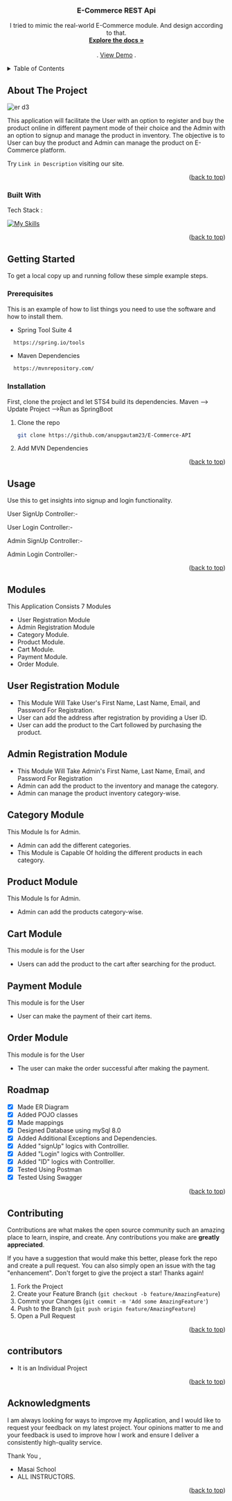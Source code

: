<a name="readme-top"></a> 

<!-- PROJECT SHIELDS -->
<!--
*** I'm using markdown "reference style" links for readability.
*** Reference links are enclosed in brackets [ ] instead of parentheses ( ).
*** See the bottom of this document for the declaration of the reference variables
*** for contributors-url, forks-url, etc. This is an optional, concise syntax you may use.
*** https://www.markdownguide.org/basic-syntax/#reference-style-links
-->



  <h3 align="center">E-Commerce REST Api</h3>

  <p align="center">
    I tried to mimic the real-world E-Commerce module. And design according to that.
    <br />
    <a href="https://github.com/anupgautam23/E-Commerce-API"><strong>Explore the docs »</strong></a>
    <br />
    <br />
    .
    <a href="https://github.com/anupgautam23/E-Commerce-API">View Demo</a>
    .
  </p>
</div>



<!-- TABLE OF CONTENTS -->
<details>
  <summary>Table of Contents</summary>
  <ol>
    <li>
      <a href="#about-the-project">About The Project</a>
      <ul>
        <li><a href="#built-with">Built With</a></li>
      </ul>
    </li>
    <li>
      <a href="#getting-started">Getting Started</a>
      <ul>
        <li><a href="#prerequisites">Prerequisites</a></li>
        <li><a href="#installation">Installation</a></li>
      </ul>
    </li>
    <li><a href="#usage">Usage</a></li>
    <li><a href="#modules">Modules</a></li>
    <li><a href="#roadmap">Roadmap</a></li>
    <li><a href="#contributing">Contributing</a></li>
    <li><a href="#contributors">Contributors</a></li>
    <li><a href="#acknowledgments">Acknowledgments</a></li>
  </ol>
</details>



<!-- ABOUT THE PROJECT -->
## About The Project

![er d3](https://i.ibb.co/Gp5Vr7r/myFlow.jpg)


This application will facilitate the User with an option to register and buy the product online in different payment mode of their choice and the Admin with an option to signup and manage the product in inventory. 
The objective is to User can buy the product  and Admin can manage the product on E-Commerce platform.

Try `Link in Description` visiting our site.

<p align="right">(<a href="#readme-top">back to top</a>)</p>



### Built With

Tech Stack :

[![My Skills](https://skillicons.dev/icons?i=java,spring,maven,hibernate,github,git,vscode&theme=light)](https://skillicons.dev)
<p align="right">(<a href="#readme-top">back to top</a>)</p>



<!-- GETTING STARTED -->
## Getting Started

To get a local copy up and running follow these simple example steps.

### Prerequisites

This is an example of how to list things you need to use the software and how to install them.
  
  * Spring Tool Suite 4

 ```sh
   https://spring.io/tools
   ```
  
   * Maven Dependencies

 ```sh
   https://mvnrepository.com/
   ```

### Installation

First, clone the project and let STS4 build its dependencies. Maven --> Update Project -->Run as SpringBoot

1. Clone the repo
   ```sh
   git clone https://github.com/anupgautam23/E-Commerce-API
   ```
2. Add MVN Dependencies

<p align="right">(<a href="#readme-top">back to top</a>)</p>



<!-- USAGE EXAMPLES -->
## Usage

Use this to get insights into signup and login functionality.

User SignUp Controller:-

User Login Controller:-

Admin SignUp Controller:-

Admin Login Controller:-


<p align="right">(<a href="#readme-top">back to top</a>)</p>

<!-- USAGE EXAMPLES -->
## Modules
This Application Consists 7 Modules

- User Registration Module
- Admin Registration Module  
- Category Module.
- Product Module.
- Cart Module.
- Payment Module.
- Order Module.

## User Registration Module
- This Module Will Take User's First Name, Last Name, Email, and Password  For Registration.
- User can add the address after registration by providing a User ID.
- User can add the product to the Cart followed by purchasing the product.

## Admin Registration Module
- This Module Will Take Admin's First Name, Last Name, Email, and Password  For Registration
- Admin can add the product to the inventory and manage the category.
- Admin  can manage the product inventory category-wise. 

## Category Module
This Module Is for Admin.

- Admin can add the different categories.
- This Module is Capable Of holding the different products in each category. 

## Product Module
This Module Is for Admin.
- Admin can add the products category-wise.

## Cart  Module
This module is for the User
- Users can add the product to the cart after searching for the  product.

## Payment Module
This module is for the User
- User can make the payment of their cart items.

## Order Module
This module is for the User
- The user can make the order successful after making the payment.

<!-- ROADMAP -->
## Roadmap

- [x] Made ER Diagram
- [x] Added POJO classes
- [x] Made mappings
- [x] Designed Database using mySql 8.0
- [x] Added Additional Exceptions and Dependencies.
- [x] Added "signUp" logics with Controlller.
- [x] Added "Login" logics with Controlller.
- [x] Added "ID" logics with Controlller.
- [x] Tested Using Postman
- [x] Tested Using Swagger

<p align="right">(<a href="#readme-top">back to top</a>)</p>



<!-- CONTRIBUTING -->
## Contributing

Contributions are what makes the open source community such an amazing place to learn, inspire, and create. Any contributions you make are **greatly appreciated**.

If you have a suggestion that would make this better, please fork the repo and create a pull request. You can also simply open an issue with the tag "enhancement".
Don't forget to give the project a star! Thanks again!

1. Fork the Project
2. Create your Feature Branch (`git checkout -b feature/AmazingFeature`)
3. Commit your Changes (`git commit -m 'Add some AmazingFeature'`)
4. Push to the Branch (`git push origin feature/AmazingFeature`)
5. Open a Pull Request

<p align="right">(<a href="#readme-top">back to top</a>)</p>



<!-- Contributors -->
## contributors
* It is an Individual Project

<p align="right">(<a href="#readme-top">back to top</a>)</p>



<!-- ACKNOWLEDGMENTS -->
## Acknowledgments

I am always looking for ways to improve my Application, and I would like to request your feedback on my latest project. Your opinions matter to me and your feedback is used to improve how I work and ensure I deliver a consistently high-quality service.

Thank You ,
* Masai School
* ALL INSTRUCTORS.

<p align="right">(<a href="#readme-top">back to top</a>)</p>

